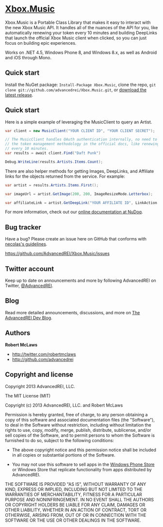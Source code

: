 [Xbox.Music](http://github.com/AdvancedREI/Xbox.Music)=================Xbox.Music is a Portable Class Library that makes it easy to interact with the new Xbox Music API. It handles all of the nuances of the API for you, like automatically renewing your token every 10 minutes and building DeepLinks that launch the official Xbox Music client when clicked, so you can just focus on building epic experiences.Works on .NET 4.5, Windows Phone 8, and Windows 8.x, as well as Android and iOS through Mono.Quick start-----------Install the NuGet package: `Install-Package Xbox.Music`, clone the repo, `git clone git://github.com/advancedrei/Xbox.Music.git`, or [download the latest release](https://github.com/advancedrei/Xbox.Music/zipball/master).Quick start-----------Here is a simple example of leveraging the MusicClient to query an Artist.```csharpvar client = new MusicClient("YOUR CLIENT ID", "YOUR CLIENT SECRET");// The MusicClient handles OAuth authentication internally, no need to worry about// the token management methodology in the official docs, like renewing your token// every 10 minutes.var results = await client.Find("Daft Punk")Debug.WriteLine(results.Artists.Items.Count);```There are also helper methods for getting Images, DeepLinks, and Affiliate links for the objects returned from the service. For example:```csharpvar artist = results.Artists.Items.First();var imageUrl = artist.GetImage(200, 200, ImageResizeMode.Letterbox);var affiliateLink = artist.GetDeepLink("YOUR AFFILIATE ID", LinkAction.Buy);```For more information, check out our [online documentation at NuDoq](http://www.nudoq.org/#!/Projects/Xbox.Music).Bug tracker-----------Have a bug? Please create an issue here on GitHub that conforms with [necolas's guidelines](https://github.com/necolas/issue-guidelines).https://github.com/AdvancedREI/Xbox.Music/issuesTwitter account---------------Keep up to date on announcements and more by following AdvancedREI on Twitter, [@AdvancedREI](http://twitter.com/AdvancedREI).Blog----Read more detailed announcements, discussions, and more on [The AdvancedREI Dev Blog](http://advancedrei.com/blogs/development).Authors-------**Robert McLaws**+ http://twitter.com/robertmclaws+ http://github.com/advancedreiCopyright and license---------------------Copyright 2013 AdvancedREI, LLC.The MIT License (MIT)Copyright (c) 2013 AdvancedREI, LLC. and Robert McLawsPermission is hereby granted, free of charge, to any person obtaining a copy ofthis software and associated documentation files (the "Software"), to deal inthe Software without restriction, including without limitation the rights touse, copy, modify, merge, publish, distribute, sublicense, and/or sell copies ofthe Software, and to permit persons to whom the Software is furnished to do so,subject to the following conditions:- The above copyright notice and this permission notice shall be included in all copies or substantial portions of the Software.- You may not use this software to sell apps in the [Windows Phone Store](http://www.windowsphone.com/en-US/store/publishers?publisherId=AdvancedREI%252c%2BLLC.&appId=42268b66-a8ed-46ea-9355-1287522a7cf9) or Windows Store that replicate functionality from apps distributed by AdvancedREI.THE SOFTWARE IS PROVIDED "AS IS", WITHOUT WARRANTY OF ANY KIND, EXPRESS ORIMPLIED, INCLUDING BUT NOT LIMITED TO THE WARRANTIES OF MERCHANTABILITY, FITNESSFOR A PARTICULAR PURPOSE AND NONINFRINGEMENT. IN NO EVENT SHALL THE AUTHORS ORCOPYRIGHT HOLDERS BE LIABLE FOR ANY CLAIM, DAMAGES OR OTHER LIABILITY, WHETHERIN AN ACTION OF CONTRACT, TORT OR OTHERWISE, ARISING FROM, OUT OF OR INCONNECTION WITH THE SOFTWARE OR THE USE OR OTHER DEALINGS IN THE SOFTWARE.